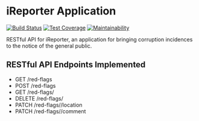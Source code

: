 iReporter Application
=======================
[![Build Status](https://travis-ci.com/Omulosi/iReporter.svg?branch=ch-integrate-travis-162363685)](https://travis-ci.com/Omulosi/iReporter)
[![Test Coverage](https://api.codeclimate.com/v1/badges/a99a88d28ad37a79dbf6/test_coverage)](https://codeclimate.com/github/codeclimate/codeclimate/test_coverage)
[![Maintainability](https://api.codeclimate.com/v1/badges/a99a88d28ad37a79dbf6/maintainability)](https://codeclimate.com/github/codeclimate/codeclimate/maintainability)


RESTful API for iReporter, an application for bringing corruption incidences to the notice of the general
public.

## RESTful API Endpoints Implemented
* GET /red-flags
* POST /red-flags
* GET /red-flags/<id>
* DELETE /red-flags/<id>
* PATCH /red-flags/<id>/location
* PATCH /red-flags/<id>/comment


